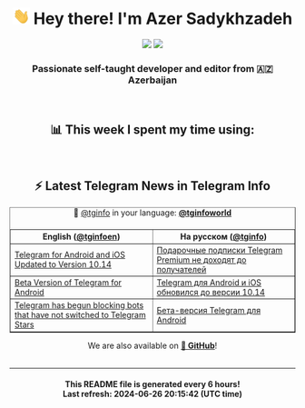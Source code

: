 <div align="center">
	<div>
		<h1>
      <img src="./assets/hi.gif" width="30px"> Hey there! I'm Azer Sadykhzadeh
    </h1>
    <img height="18" src="https://komarev.com/ghpvc/?username=sadykhzadeh&label=Views&color=2081c1&style=flat-square" />
		<a href="https://wakatime.com/Azer"> <img height="18" src="https://wakatime.com/badge/user/f80ae27a-c328-426f-a381-bc84136e2dd6.svg" /> </a>
    <h3>
      Passionate self-taught developer and editor from 🇦🇿 Azerbaijan
    </h3>
  </div>
  <br>

<h2>📊 This week I spent my time using:</h2>

<!--START_SECTION:waka-->
<!--END_SECTION:waka-->

<br>

<h2>⚡️ Latest Telegram News in Telegram Info</h2>
  <table border>
		<tr>
			<th width="50%">English (<a href="https://t.me/tginfoen">@tginfoen</a>)</th>
			<th>На русском (<a href="https://t.me/tginfo">@tginfo</a>)</th>
		</tr>
		<caption>🚩 <a href="https://t.me/tginfo">@tginfo</a> in your language: <a href="https://t.me/tginfoworld"><b>@tginfoworld</b></a><caption/>
  <tr><td><a href="https://t.me/tginfoen/1931">Telegram for Android and iOS Updated to Version 10.14</a></td>
    <td><a href="https://t.me/tginfo/4042">Подарочные подписки Telegram Premium не доходят до получателей </a></td></tr><tr><td><a href="https://t.me/tginfoen/1930">Beta Version of Telegram for Android</a></td>
    <td><a href="https://t.me/tginfo/4041">Telegram для Android и iOS обновился до версии 10.14</a></td></tr><tr><td><a href="https://t.me/tginfoen/1929">Telegram has begun blocking bots that have not switched to Telegram Stars</a></td>
    <td><a href="https://t.me/tginfo/4040">Бета-версия Telegram для Android</a></td></tr>
</table>
We are also available on <a href="https://github.com/tginfo"><b>🐙 GitHub</b></a>!
</div>

<br>
<hr>
<h4 align="center">This README file is generated <b>every 6 hours</b>!</br>Last refresh: <b>2024-06-26 20:15:42 (UTC time)</b></h4>
